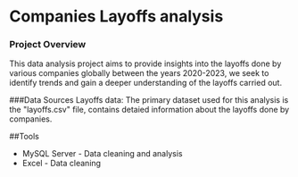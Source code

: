 # Companies Layoffs analysis

### Project Overview

This data analysis project aims to provide insights into the layoffs done by various companies globally between the years 2020-2023, we seek to identify trends and gain a deeper understanding of the layoffs carried out.


###Data Sources
Layoffs data: The primary dataset used for this analysis is the "layoffs.csv" file, contains detaied information about the layoffs done by companies.

##Tools

- MySQL Server - Data cleaning and analysis
- Excel - Data cleaning
